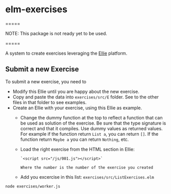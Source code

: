 # elm-exercises

=====

NOTE: This package is not ready yet to be used.

=====

A system to create exercises leveraging the [Ellie](https://ellie-app.com/new) platform.


## Submit a new Exercise

To submit a new exercise, you need to

* Modify this Ellie until you are happy about the new exercise.
* Copy and paste the data into `exercises/src/E` folder. See to the other files in that folder to see examples.
* Create an Ellie with your exercise, using this Ellie as example.
  * Change the dummy function at the top to reflect a function that can be used as solution of the exercise. Be sure that the type signature is correct and that it compiles. Use dummy values as returned values. For example if the function return `List a`, you can return `[]`. If the function return `Maybe a` you can return `Nothing`, etc.
  * Load the right exercise from the HTML section in Ellie:

        `<script src="/js/001.js"></script>`
        
        Where the number is the number of the exercise you created
  * Add you excercise in this list: `exercises/src/ListExercises.elm`
  
  
```
node exercises/worker.js
```


